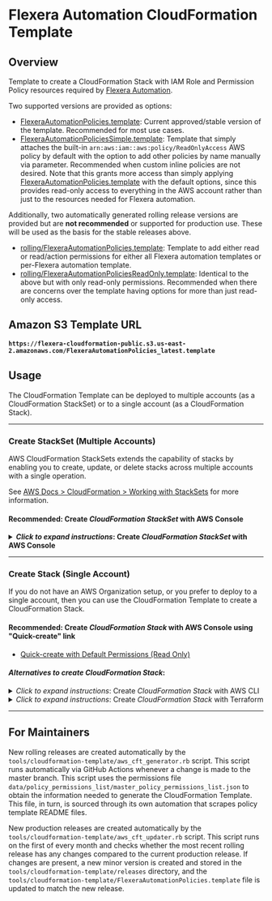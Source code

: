 # Flexera Automation CloudFormation Template

## Overview

Template to create a CloudFormation Stack with IAM Role and Permission Policy resources required by [Flexera Automation](https://docs.flexera.com/flexera/EN/Automation/AutomationGS.htm).

Two supported versions are provided as options:

- [FlexeraAutomationPolicies.template](https://github.com/flexera-public/policy_templates/blob/master/tools/cloudformation-template/FlexeraAutomationPolicies.template): Current approved/stable version of the template. Recommended for most use cases.
- [FlexeraAutomationPoliciesSimple.template](https://github.com/flexera-public/policy_templates/blob/master/tools/cloudformation-template/FlexeraAutomationPoliciesSimple.template): Template that simply attaches the built-in `arn:aws:iam::aws:policy/ReadOnlyAccess` AWS policy by default with the option to add other policies by name manually via parameter. Recommended when custom inline policies are not desired. Note that this grants more access than simply applying [FlexeraAutomationPolicies.template](https://github.com/flexera-public/policy_templates/blob/master/tools/cloudformation-template/FlexeraAutomationPolicies.template) with the default options, since this provides read-only access to everything in the AWS account rather than just to the resources needed for Flexera automation.

Additionally, two automatically generated rolling release versions are provided but are **not recommended** or supported for production use. These will be used as the basis for the stable releases above.

- [rolling/FlexeraAutomationPolicies.template](https://github.com/flexera-public/policy_templates/blob/master/tools/cloudformation-template/rolling/FlexeraAutomationPolicies.template): Template to add either read or read/action permissions for either all Flexera automation templates or per-Flexera automation template.
- [rolling/FlexeraAutomationPoliciesReadOnly.template](https://github.com/flexera-public/policy_templates/blob/master/tools/cloudformation-template/rolling/FlexeraAutomationPoliciesReadOnly.template): Identical to the above but with only read-only permissions. Recommended when there are concerns over the template having options for more than just read-only access.

## Amazon S3 Template URL

**`https://flexera-cloudformation-public.s3.us-east-2.amazonaws.com/FlexeraAutomationPolicies_latest.template`**

## Usage

The CloudFormation Template can be deployed to multiple accounts (as a CloudFormation StackSet) or to a single account (as a CloudFormation Stack).

---

### Create StackSet (Multiple Accounts)

AWS CloudFormation StackSets extends the capability of stacks by enabling you to create, update, or delete stacks across multiple accounts with a single operation.

See [AWS Docs > CloudFormation > Working with StackSets](https://docs.aws.amazon.com/AWSCloudFormation/latest/UserGuide/what-is-cfnstacksets.html) for more information.

#### **Recommended:** Create *CloudFormation StackSet* with AWS Console

<details>
<summary><b><i>Click to expand instructions</i>: Create <i>CloudFormation StackSet</i> with AWS Console</b></summary>

> <i>**Note**: The following steps are very closely aligned with AWS Official Docs here:</i>
>
> [AWS Docs > CloudFormation > Create a stack set with service-managed permissions using the AWS CloudFormation console](https://docs.aws.amazon.com/AWSCloudFormation/latest/UserGuide/stacksets-getting-started-create.html#stacksets-orgs-associate-stackset-with-org)

As you follow the official docs, you can use the recommended configurations below.

 - Under **Permissions**, choose **Service-managed permissions**

   > If trusted access with AWS Organizations is disabled, a banner displays. Trusted access is required to create or update a stack set with service-managed permissions. Only the administrator in the organization's management account has permissions to [manage trusted access](https://docs.aws.amazon.com/AWSCloudFormation/latest/UserGuide/stacksets-orgs-enable-trusted-access.html)

 - Under **Prepare template**, choose **Template is ready**.

 - Under **Specify template**, provide the template S3 URL:

   <https://flexera-cloudformation-public.s3.us-east-2.amazonaws.com/FlexeraAutomationPolicies_latest.template>

   > It's recommended to use an official release for Production use-cases (i.e. *vX.Y.Z*).  All official releases can be found under [releases/](./releases/) folder and are published to  `https://flexera-cloudformation-public.s3.us-east-2.amazonaws.com/FlexeraAutomationPolicies_vX.Y.Z.template`. An example of an release template S3 URL:
   >
   > **https://flexera-cloudformation-public.s3.us-east-2.amazonaws.com/FlexeraAutomationPolicies_vX.Y.Z.template**

 - On the **Specify StackSet details** page, provide a name for the stack set, specify *Flexera Organization ID* and any other parameters, and then choose **Next**.

   > Naming the Stack Name the same value as *IAM Role Name* parameter is recommended.
   >
   > For example, if *IAM Role Name* parameter is `FlexeraAutomationPolicies-Org12345`, then the recommended StackSet name is `FlexeraAutomationPolicies-Org12345`.

 - On the **Configure StackSet options** page, under **Tags**, specify any tags to apply to resources in your stack.  This is optional. The resources created by the template do not have any cost associated and so the need for tags may only apply for certain use-cases.

 - For **Execution configuration**, choose **Active** so that StackSets performs non-conflicting operations concurrently and queues conflicting operations.

 - On the **Set deployment options** page, under Deployment targets, we recommend choosing **Deploy to organization** to deploy to all accounts in your organization.

 - On the **Auto-deployment options**, under **Automatic deployment**, `Enabled` is recommended to automatically deploy to new accounts added to organization or target OUs in the future.

 - If you enabled automatic deployment, under **Account removal behavior**, `Delete stacks` recommended to remove access when an account is removed from organization or target OUs in the future.

 - Under **Specify regions**, choose only **1 region** to deploy the StackSet to.

   We recommend to use the same region the CloudFormation StackSet is deployed to.

   *This template creates IAM Role and IAM Policy resources, which are "Global" resources.  If this CloudFormation Template is deployed to more than 1 region using the same "IAM Role Name" and "IAM Role Path" parameter value, there will be a conflict trying to create IAM Roles that have the same name.*

 - On the **Deployment options**
   - Under **Maximum concurrent accounts**, choose `Percent` and set field value to `100`.

     Using **100%** maximum concurrent accounts is recommended to increase deployment speed of the Stack instances.
   - Under **Maximum concurrent accounts**, choose `Percent` and set field value to `100`.

     Using **100%** failure tolerance is recommended to allow all account Stack instances to attempt even if one Stack instance fails.

   - Under **Region Concurrency**, choose `Sequential`.

     This ultimately has no affect as the CloudFormation StackSet should be deployed to only 1 region.

  - Click **Next**, and review the summary of the StackSet before continuing.

  - At bottom, under **Capabilities**, check the box next to `I acknowledge that AWS CloudFormation might create IAM resources with custom names` and click **Submit** button to create the StackSet

    This acknowledgment is required because AWS CloudFormation will create an IAM Role and an IAM Policy (as expected).

  - Allow Stack instances to deploy and get to *"Current"* Status.  If any fail, you can review the details of the failed Stack instances and take action as needed.

  - Construct **IAM Role ARN** for AWS STS Credential Setup in Flexera Automation

    The *IAM Role ARN* is the ARN of the IAM Role created by the CloudFormation Template and is needed when creating the [AWS STS Credential in Flexera Automation](https://docs.flexera.com/flexera/EN/Automation/ProviderCredentials.htm).  You only need to create **1** AWS STS Credential in Flexera Automation for each StackSet that is created because all IAM Roles created by the StackSet will have the same name and can leverage [AWS STS Multi-Account Credential Usage](https://docs.flexera.com/flexera/EN/Automation/ProviderCredentials.htm#automationadmin_109256743_1136870).

    The CloudFormation Template Outputs are not visible at the StackSet level, and instead we recommend constructing the IAM Role ARN using the following:

    `arn:aws:iam::<AWS Account ID>:role/<IAM Role Name>`

     - `<AWS Account ID>` is the AWS Account ID of the account the CloudFormation Stack instance has been deployed to.
     - `<IAM Role Name>` is the value of the *IAM Role Name* parameter provided to the CloudFormation StackSet.

    For example, if the Stack instance was deployed to AWS Account `123456789012` and the *IAM Role Name* parameter was `FlexeraAutomationPolicies-Org12345`, then the IAM Role ARN to input in Flexera Platform would be `arn:aws:iam::123456789012:role/FlexeraAutomationPolicies-Org12345`.

    **See [Flexera Docs > Automation > AWS STS Multi-Account Credential Usage](https://docs.flexera.com/flexera/EN/Automation/ProviderCredentials.htm#automationadmin_109256743_1136870) for more information.**

</details>

<!-- TODO

#### <i>Alternatives to create CloudFormation StackSet</i>:

<details>
<summary><b><i>Click to expand instructions</i>: Create <i>CloudFormation StackSet</i> with AWS CLI</b></summary>

##### Prerequisites

 - **Root ID** (`r-abcd` -- used to deploy to all existing/new accounts) or **Org Unit (OU) ID** (`ou-abcd-zyxwvuts` -- to deploy to subset of accounts)

</details>

-->

---

### Create Stack (Single Account)

If you do not have an AWS Organization setup, or you prefer to deploy to a single account, then you can use the CloudFormation Template to create a CloudFormation Stack.

#### **Recommended:** Create <i>CloudFormation Stack</i> with AWS Console using "Quick-create" link

  - [Quick-create with Default Permissions (Read Only)](https://console.aws.amazon.com/cloudformation/home#/stacks/quickcreate?templateUrl=https://flexera-cloudformation-public.s3.us-east-2.amazonaws.com/FlexeraAutomationPolicies_latest.template&stackName=FlexeraAutomationAccessRole)

#### <i>Alternatives to create CloudFormation Stack</i>:

<details>
<summary><i>Click to expand instructions</i>: Create <i>CloudFormation Stack</i> with AWS CLI</summary>

```sh
# Create Stack using CloudFormation Templates Parameter Default Values
aws cloudformation create-stack \
  --template-url https://flexera-cloudformation-public.s3.us-east-2.amazonaws.com/FlexeraAutomationPolicies_latest.template \
  --stack-name FlexeraAutomationAccessRole \
  --capabilities CAPABILITY_NAMED_IAM \
  --parameters ParameterKey=paramFlexeraOrgId,ParameterValue=12345
```

</details>

<details>
<summary><i>Click to expand instructions</i>: Create <i>CloudFormation Stack</i> with Terraform</summary>

```terraform
resource "aws_cloudformation_stack" "FlexeraAutomationAccessRole" {
  name         = "FlexeraAutomationAccessRole"
  template_url = "https://flexera-cloudformation-public.s3.us-east-2.amazonaws.com/FlexeraAutomationPolicies_latest.template"

  parameters = {
    paramFlexeraOrgId = "12345"
  }

  capabilities = [
    "CAPABILITY_NAMED_IAM", # Required to create IAM Role
  ]

}
```

</details>

---

## For Maintainers

New rolling releases are created automatically by the `tools/cloudformation-template/aws_cft_generator.rb` script. This script runs automatically via GitHub Actions whenever a change is made to the master branch. This script uses the permissions file `data/policy_permissions_list/master_policy_permissions_list.json` to obtain the information needed to generate the CloudFormation Template. This file, in turn, is sourced through its own automation that scrapes policy template README files.

New production releases are created automatically by the `tools/cloudformation-template/aws_cft_updater.rb` script. This script runs on the first of every month and checks whether the most recent rolling release has any changes compared to the current production release. If changes are present, a new minor version is created and stored in the `tools/cloudformation-template/releases` directory, and the `tools/cloudformation-template/FlexeraAutomationPolicies.template` file is updated to match the new release.
